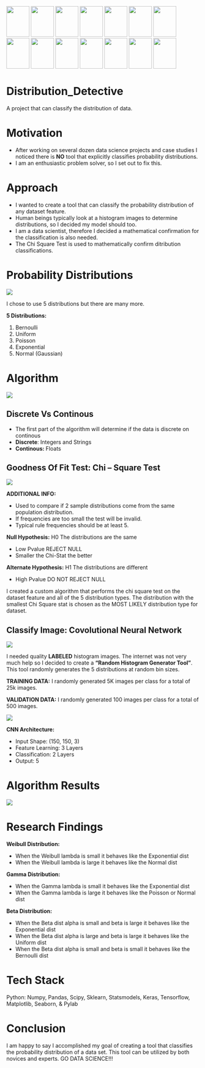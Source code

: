 <img src="https://github.com/Prvargas/Distribution_Detective/blob/master/img/Detective.png" height="80" width="60"> <img src="https://github.com/Prvargas/Distribution_Detective/blob/master/img/Detective.png" height="80" width="60"> <img src="https://github.com/Prvargas/Distribution_Detective/blob/master/img/Detective.png" height="80" width="60"> <img src="https://github.com/Prvargas/Distribution_Detective/blob/master/img/Detective.png" height="80" width="60"> <img src="https://github.com/Prvargas/Distribution_Detective/blob/master/img/Detective.png" height="80" width="60"> <img src="https://github.com/Prvargas/Distribution_Detective/blob/master/img/Detective.png" height="80" width="60"> <img src="https://github.com/Prvargas/Distribution_Detective/blob/master/img/Detective.png" height="80" width="60"> <img src="https://github.com/Prvargas/Distribution_Detective/blob/master/img/Detective.png" height="80" width="60"> <img src="https://github.com/Prvargas/Distribution_Detective/blob/master/img/Detective.png" height="80" width="60"> <img src="https://github.com/Prvargas/Distribution_Detective/blob/master/img/Detective.png" height="80" width="60"> <img src="https://github.com/Prvargas/Distribution_Detective/blob/master/img/Detective.png" height="80" width="60"> <img src="https://github.com/Prvargas/Distribution_Detective/blob/master/img/Detective.png" height="80" width="60"> <img src="https://github.com/Prvargas/Distribution_Detective/blob/master/img/Detective.png" height="80" width="60"> <img src="https://github.com/Prvargas/Distribution_Detective/blob/master/img/Detective.png" height="80" width="60">

# Distribution_Detective 
A project that can classify the distribution of data.


# Motivation

- After working on several dozen data science projects and case studies I noticed there is **NO** tool that explicitly classifies probability distributions. 
- I am an enthusiastic problem solver, so I set out to fix this.



# Approach

- I wanted to create a tool that can classify the probability distribution of any dataset feature.
- Human beings typically look at a histogram images to determine distributions, so I decided my model should too.
- I am a data scientist, therefore I decided a mathematical confirmation for the classification is also needed.
- The Chi Square Test is used to mathematically confirm ditribution classifications.


<!-- #region -->
# Probability Distributions

<img src="https://github.com/Prvargas/Distribution_Detective/blob/master/img/Distributions.png">


I chose to use 5 distributions but there are many more.


**5 Distributions:**
1. Bernoulli
2. Uniform
3. Poisson
4. Exponential
5. Normal (Gaussian)


<!-- #endregion -->

<!-- #region -->
# Algorithm


<img src="https://github.com/Prvargas/Distribution_Detective/blob/master/img/Flow.png">  


<!-- #endregion -->

## Discrete Vs Continous
- The first part of the algorithm will determine if the data is discrete on continous
- **Discrete**: Integers and Strings
- **Continous:** Floats


## Goodness Of Fit Test:  Chi – Square Test

<img src="https://github.com/Prvargas/Distribution_Detective/blob/master/img/Formula.png">



<!-- #region -->
**ADDITIONAL INFO:**
- Used to compare if 2 sample distributions come from the same population distribution.
- If frequencies are too small the test will be invalid.
- Typical rule frequencies should be at least 5.


**Null Hypothesis:** H0 The distributions are the same
- Low Pvalue REJECT NULL
- Smaller the Chi-Stat the better

**Alternate Hypothesis:** H1 The distributions are different
- High Pvalue DO NOT REJECT NULL



I created a custom algorithm that performs the chi square test on the dataset feature and all of the 5 distribution types. The distribution with the smallest Chi Square stat is chosen as the MOST LIKELY distribution type for dataset.
<!-- #endregion -->

<!-- #region -->
## Classify Image: Covolutional Neural Network
<img src="https://github.com/Prvargas/Distribution_Detective/blob/master/img/Hist.png">

I needed quality **LABELED** histogram images. The internet was not very much help so I decided to create a **“Random Histogram Generator Tool”**. This tool randomly generates the 5 distributions at random bin sizes.



**TRAINING DATA:** I randomly generated 5K images per class for a total of 25k images.


**VALIDATION DATA:** I randomly generated 100 images per class for a total of 500 images.



<!-- #endregion -->

<img src="https://github.com/Prvargas/Distribution_Detective/blob/master/img/CNN.jpg">

**CNN Architecture:**
- Input Shape: (150, 150, 3)
- Feature Learning: 3 Layers
- Classification: 2 Layers
- Output: 5


# Algorithm Results
<img src="https://github.com/Prvargas/Distribution_Detective/blob/master/img/Results.png">

<!-- #region -->
# Research Findings
**Weibull Distribution:**
- When the Weibull lambda is small it behaves like the Exponential dist
- When the Weibull lambda is large it behaves like the Normal dist


**Gamma Distribution:**
- When the Gamma lambda is small it behaves like the Exponential dist
- When the Gamma lambda is large it behaves like the Poisson or Normal dist


**Beta Distribution:**
- When the Beta dist alpha is small and beta is large it behaves like the Exponential dist
- When the Beta dist alpha is large and beta is large it behaves like the Uniform dist
- When the Beta dist alpha is small and beta is small it behaves like the Bernoulli dist

<!-- #endregion -->
# Tech Stack
Python: Numpy, Pandas, Scipy, Sklearn, Statsmodels, Keras, Tensorflow, Matplotlib, Seaborn, & Pylab
 
# Conclusion
I am happy to say I accomplished my goal of creating a tool that classifies the probability distribution of a data set. This tool can be utilized by both novices and experts. GO DATA SCIENCE!!!

```python

```
